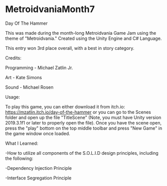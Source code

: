 # MetroidvaniaMonth7
Day Of The Hammer

This was made during the month-long Metroidvania Game Jam using the theme of "Metroidvania."
Created using the Unity Engine and C# Language. 

This entry won 3rd place overall, with a best in story category. 

Credits: 

Programming - Michael Zatlin Jr.

Art - Kate Simons

Sound - Michael Rosen


Usage: 

To play this game, you can either download it from itch.io: https://mzatlin.itch.io/day-of-the-hammer
or you can go to the Scenes folder and open up the file "TitleScene" (Note, you must have Unity version 2019.3.1f1 or later to properly open the file). Once you have the scene open, press the "play" bottom on the top middle toolbar and press "New Game" in the game window once loaded. 

What I Learned:

-How to utilize all components of the S.O.L.I.D design principles, including the following:

-Dependency Injection Principle

-Interface Segregation Principle
